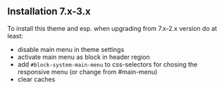 ## Installation 7.x-3.x

To install this theme and esp. when upgrading from 7.x-2.x version do at least:

- disable main menu in theme settings
- activate main menu as block in header region
- add ```#block-system-main-menu``` to css-selectors for chosing the responsive menu (or change from #main-menu)
- clear caches

 